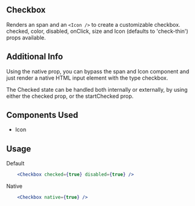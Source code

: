 ## Checkbox

Renders an span and an `<Icon />` to create a customizable checkbox. checked, color, disabled, onClick, size and Icon (defaults to 'check-thin') props available. 

## Additional Info

Using the native prop, you can bypass the span and Icon component and just render a native HTML input element with the type checkbox. 

The Checked state can be handled both internally or externally, by using either the checked prop, or the startChecked prop. 
 
## Components Used
- Icon

## Usage

Default
```jsx
    <Checkbox checked={true} disabled={true} />
```

Native
```jsx
    <Checkbox native={true} />
```

